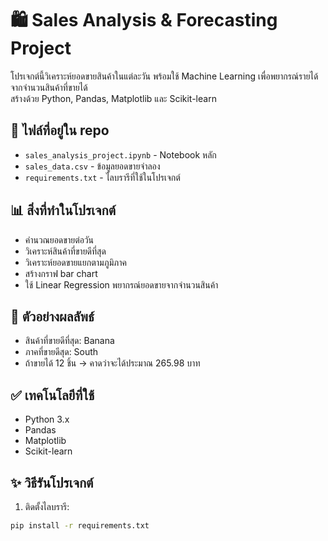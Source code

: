 # 🛍️ Sales Analysis & Forecasting Project

โปรเจกต์นี้วิเคราะห์ยอดขายสินค้าในแต่ละวัน พร้อมใช้ Machine Learning เพื่อพยากรณ์รายได้จากจำนวนสินค้าที่ขายได้  
สร้างด้วย Python, Pandas, Matplotlib และ Scikit-learn  
   

## 📂 ไฟล์ที่อยู่ใน repo
- `sales_analysis_project.ipynb` - Notebook หลัก
- `sales_data.csv` - ข้อมูลยอดขายจำลอง
- `requirements.txt` - ไลบรารีที่ใช้ในโปรเจกต์

## 📊 สิ่งที่ทำในโปรเจกต์
- คำนวณยอดขายต่อวัน
- วิเคราะห์สินค้าที่ขายดีที่สุด
- วิเคราะห์ยอดขายแยกตามภูมิภาค
- สร้างกราฟ bar chart
- ใช้ Linear Regression พยากรณ์ยอดขายจากจำนวนสินค้า

## 🧠 ตัวอย่างผลลัพธ์
- สินค้าที่ขายดีที่สุด: Banana
- ภาคที่ขายดีสุด: South
- ถ้าขายได้ 12 ชิ้น → คาดว่าจะได้ประมาณ 265.98 บาท

## ✅ เทคโนโลยีที่ใช้
- Python 3.x
- Pandas
- Matplotlib
- Scikit-learn

## ✨ วิธีรันโปรเจกต์
1. ติดตั้งไลบรารี:
```bash
pip install -r requirements.txt
